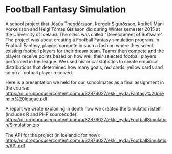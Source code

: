 # Football Fantasy Simulation

A school project that Jósúa Theodórsson, Þorgeir Sigurðsson, Þorkell Máni Þorkelsson and Helgi Tómas Gíslason did during Winter semester 2015 at the University of Iceland. The class was called "Development of Software". The project was about creating a Football Fantasy simulation program. In Football Fantasy, players compete in such a fashion where they select existing football players for their dream team. Teams then compete and the players receive points based on how well their selected football players performed in the league. We used historical statistics to create empirical distributions that determined how many goals, red cards, yellow cards and so on a football player received. 

Here is a presentation we held for our schoolmates as a final assignment in the course: https://dl.dropboxusercontent.com/u/32876027/ekki_eyda/Fantasy%20premier%20league.pdf

A report we wrote explaning in depth how we created the simulation istelf (includes R and PHP sourcecode):
https://dl.dropboxusercontent.com/u/32876027/ekki_eyda/FootballSimulation/Simulation.zip

The API for the project (in Icelandic for now):
https://dl.dropboxusercontent.com/u/32876027/ekki_eyda/FootballSimulation/API.pdf
